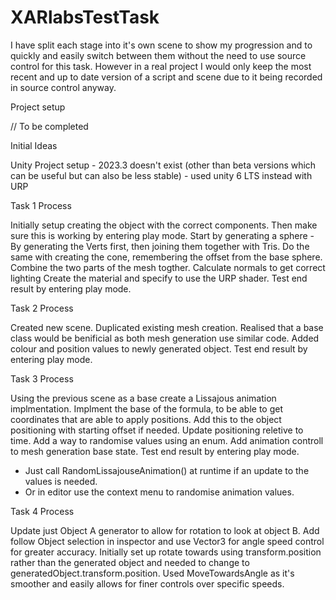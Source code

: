 # XARlabsTestTask

I have split each stage into it's own scene to show my progression and to quickly and easily switch between them without the need to use source control for this task. However in a real project I would only keep the most recent and up to date version of a script and scene due to it being recorded in source control anyway.

Project setup

// To be completed


Initial Ideas

Unity Project setup - 2023.3 doesn't exist (other than beta versions which can be useful but can also be less stable) - used unity 6 LTS instead with URP


Task 1 Process

Initially setup creating the object with the correct components. 
Then make sure this is working by entering play mode.
Start by generating a sphere - By generating the Verts first, then joining them together with Tris.
Do the same with creating the cone, remembering the offset from the base sphere.
Combine the two parts of the mesh togther.
Calculate normals to get correct lighting
Create the material and specify to use the URP shader.
Test end result by entering play mode.


Task 2 Process

Created new scene.
Duplicated existing mesh creation.
Realised that a base class would be benificial as both mesh generation use similar code.
Added colour and position values to newly generated object.
Test end result by entering play mode.


Task 3 Process

Using the previous scene as a base create a Lissajous animation implmentation.
Implment the base of the formula, to be able to get coordinates that are able to apply positions.
Add this to the object positioning with starting offset if needed.
Update positioning reletive to time.
Add a way to randomise values using an enum.
Add animation controll to mesh generation base state.
Test end result by entering play mode.
- Just call RandomLissajouseAnimation() at runtime if an update to the values is needed.
- Or in editor use the context menu to randomise animation values.


Task 4 Process

Update just Object A generator to allow for rotation to look at object B.
Add follow Object selection in inspector and use Vector3 for angle speed control for greater accuracy.
Initially set up rotate towards using transform.position rather than the generated object and needed to change to generatedObject.transform.position.
Used MoveTowardsAngle as it's smoother and easily allows for finer controls over specific speeds.

